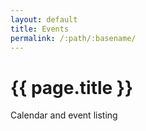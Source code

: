 ```yaml
---
layout: default
title: Events
permalink: /:path/:basename/
---
```

# {{ page.title }}

Calendar and event listing